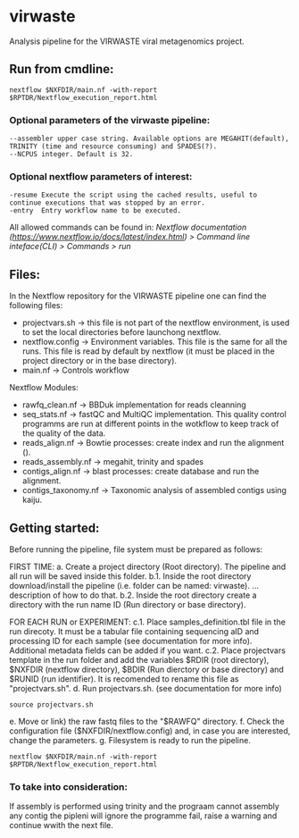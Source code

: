 # virwaste
Analysis pipeline for the VIRWASTE viral metagenomics project.

## Run from cmdline:
```{.sh}
nextflow $NXFDIR/main.nf -with-report $RPTDR/Nextflow_execution_report.html
```

### Optional parameters of the virwaste pipeline:
```{.sh}
--assembler upper case string. Available options are MEGAHIT(default), TRINITY (time and resource consuming) and SPADES(?).
--NCPUS integer. Default is 32.
```
### Optional nextflow parameters of interest:
```{.sh}
-resume Execute the script using the cached results, useful to continue executions that was stopped by an error.
-entry  Entry workflow name to be executed.
```
All allowed commands can be found in:  _Nextflow documentation (https://www.nextflow.io/docs/latest/index.html) > Command line inteface(CLI) > Commands > run_

## Files:
In the Nextflow repository for the VIRWASTE pipeline one can find the following files:
* projectvars.sh -> this file is not part of the nextflow environment, is used to set the local directories before launchong nextflow.
* nextflow.config -> Environment variables. This file is the same for all the runs. This file is read by default by nextflow (it must be placed in the project directory or in the base directory).
* main.nf -> Controls workflow


Nextflow Modules:
* rawfq_clean.nf -> BBDuk implementation for reads cleanning
* seq_stats.nf -> fastQC and  MultiQC implementation. This quality control programms are run at different points in the wotkflow to keep track of the quality of the data. 
* reads_align.nf -> Bowtie processes: create index and run the alignment ().
* reads_assembly.nf -> megahit, trinity and spades
* contigs_align.nf -> blast processes: create database and run the alignment.
* contigs_taxonomy.nf -> Taxonomic analysis of assembled contigs using kaiju.

## Getting started:
Before running the pipeline, file system must be prepared as follows:

FIRST TIME:
a. Create a project directory (Root directory).
   The pipeline and all run will be saved inside this folder.
b.1. Inside the root directory download/install the pipeline (i.e. folder can be named: virwaste). 
   ... description of how to do that.
b.2.  Inside the root directory create a directory with the run name ID (Run directory or base directory).

FOR EACH RUN or EXPERIMENT:
c.1. Place samples_definition.tbl file in the run direcoty.
     It must be a tabular file containing sequencing aID and processing ID for each sample (see documentation for more info). Additional metadata fields can be added if you want.
c.2. Place projectvars template in the run folder and add the variables $RDIR (root directory), $NXFDIR (nextflow directory), $BDIR (Run dierctory or base directory) and $RUNID (run identifier). It is recomended to rename this file as "projectvars.sh".
d. Run projectvars.sh. (see documentation for more info)
```{.sh}
source projectvars.sh
```
e. Move or link) the raw fastq files to the "$RAWFQ" directory.
f. Check the configuration file ($NXFDIR/nextflow.config) and, in case you are interested, change the parameters.
g. Filesystem is ready to run the pipeline.
```{.sh}
nextflow $NXFDIR/main.nf -with-report $RPTDR/Nextflow_execution_report.html
```


### To take into consideration:
If assembly is performed using trinity and the prograam cannot assembly any contig the pipleni will ignore the programme fail, raise a warning and continue wwith the next file.

